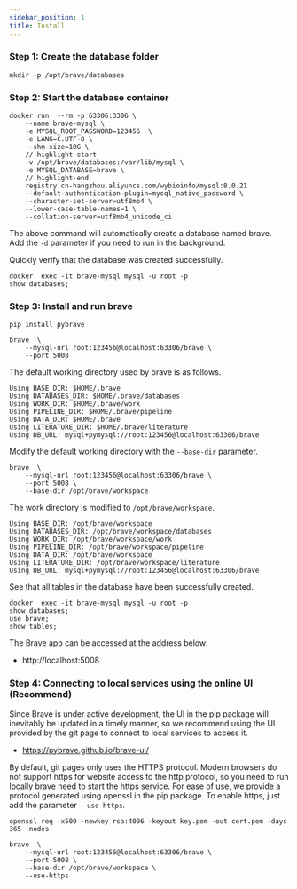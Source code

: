 ```yaml
---
sidebar_position: 1
title: Install
---
```

### Step 1: Create the database folder
```
mkdir -p /opt/brave/databases
```

### Step 2: Start the database container
```
docker run  --rm -p 63306:3306 \
    --name brave-mysql \
    -e MYSQL_ROOT_PASSWORD=123456  \
    -e LANG=C.UTF-8 \
    --shm-size=10G \
    // highlight-start
    -v /opt/brave/databases:/var/lib/mysql \
    -e MYSQL_DATABASE=brave \
    // highlight-end
    registry.cn-hangzhou.aliyuncs.com/wybioinfo/mysql:8.0.21 
    --default-authentication-plugin=mysql_native_password \
    --character-set-server=utf8mb4 \
    --lower-case-table-names=1 \
    --collation-server=utf8mb4_unicode_ci 
```
The above command will automatically create a database named brave. Add the `-d` parameter if you need to run in the background.

Quickly verify that the database was created successfully.
```
docker  exec -it brave-mysql mysql -u root -p 
show databases;
```

### Step 3: Install and run brave
```
pip install pybrave
```
```
brave  \
    --mysql-url root:123456@localhost:63306/brave \
    --port 5008
```
The default working directory used by brave is as follows.
```
Using BASE_DIR: $HOME/.brave
Using DATABASES_DIR: $HOME/.brave/databases
Using WORK_DIR: $HOME/.brave/work
Using PIPELINE_DIR: $HOME/.brave/pipeline
Using DATA_DIR: $HOME/.brave
Using LITERATURE_DIR: $HOME/.brave/literature
Using DB_URL: mysql+pymysql://root:123456@localhost:63306/brave
```
Modify the default working directory with the `--base-dir` parameter.
```
brave  \
    --mysql-url root:123456@localhost:63306/brave \
    --port 5008 \
    --base-dir /opt/brave/workspace
```

The work directory is modified to `/opt/brave/workspace`.
```
Using BASE_DIR: /opt/brave/workspace
Using DATABASES_DIR: /opt/brave/workspace/databases
Using WORK_DIR: /opt/brave/workspace/work
Using PIPELINE_DIR: /opt/brave/workspace/pipeline
Using DATA_DIR: /opt/brave/workspace
Using LITERATURE_DIR: /opt/brave/workspace/literature
Using DB_URL: mysql+pymysql://root:123456@localhost:63306/brave
```

See that all tables in the database have been successfully created.

```
docker  exec -it brave-mysql mysql -u root -p 
show databases;
use brave;
show tables;
```

The Brave app can be accessed at the address below:

+ http://localhost:5008

### Step 4: Connecting to local services using the online UI (Recommend)
Since Brave is under active development, the UI in the pip package will inevitably be updated in a timely manner, so we recommend using the UI provided by the git page to connect to local services to access it.

+ https://pybrave.github.io/brave-ui/


By default, git pages only uses the HTTPS protocol. Modern browsers do not support https for website access to the http protocol, so you need to run locally brave need to start the https service. For ease of use, we provide a protocol generated using openssl in the pip package. To enable https, just add the parameter `--use-https`.

```
openssl req -x509 -newkey rsa:4096 -keyout key.pem -out cert.pem -days 365 -nodes
```
```
brave  \
    --mysql-url root:123456@localhost:63306/brave \
    --port 5008 \
    --base-dir /opt/brave/workspace \
    --use-https
```







